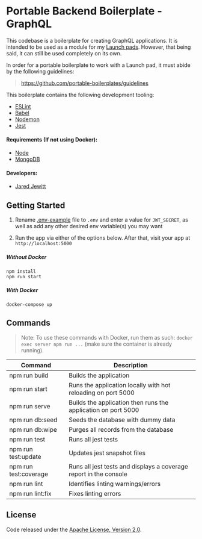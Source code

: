 # Portable Backend Boilerplate - GraphQL

This codebase is a boilerplate for creating GraphQL applications. It is intended to be used as a module for 
my [Launch pads](https://github.com/launch-pads). However, that being said, it can still be used completely on its own.

In order for a portable boilerplate to work with a Launch pad, it must abide by the following guidelines:
> <https://github.com/portable-boilerplates/guidelines>

This boilerplate contains the following development tooling:

- [ESLint](https://eslint.org/)
- [Babel](https://babeljs.io/)
- [Nodemon](https://nodemon.io/)
- [Jest](https://jestjs.io/)

#### Requirements (If not using Docker):

- [Node](https://nodejs.org/en/)
- [MongoDB](https://docs.mongodb.com/manual/installation/)

#### Developers:

- [Jared Jewitt](https://jared-jewitt.github.io/)

## Getting Started

1. Rename [.env-example](.env-example) file to `.env` and enter a value for `JWT_SECRET`, as well as add any other
desired env variable(s) you may want

2. Run the app via either of the options below. After that, visit your app at `http://localhost:5000`

##### Without Docker

```
npm install
npm run start
```
 
##### With Docker

```
docker-compose up
```

## Commands

> Note: To use these commands with Docker, run them as such: `docker exec server npm run ...` (make sure the container
> is already running).

| Command               | Description                                                        |
|-----------------------|--------------------------------------------------------------------|
| npm run build         | Builds the application                                             |
| npm run start         | Runs the application locally with hot reloading on port 5000       |
| npm run serve         | Builds the application then runs the application on port 5000      |
| npm run db:seed       | Seeds the database with dummy data                                 |
| npm run db:wipe       | Purges all records from the database                               |
| npm run test          | Runs all jest tests                                                |
| npm run test:update   | Updates jest snapshot files                                        |
| npm run test:coverage | Runs all jest tests and displays a coverage report in the console  |
| npm run lint          | Identifies linting warnings/errors                                 |
| npm run lint:fix      | Fixes linting errors                                               |

## License

Code released under the [Apache License, Version 2.0](LICENSE).
